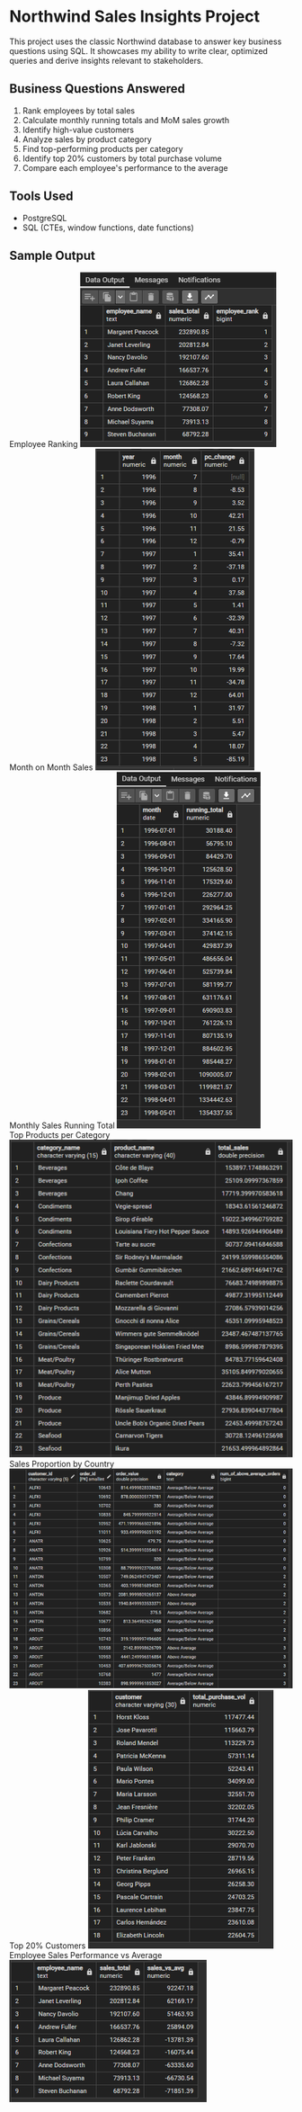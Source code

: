 # Northwind Sales Insights Project

This project uses the classic Northwind database to answer key business questions using SQL. It showcases my ability to write clear, optimized queries and derive insights relevant to stakeholders.

## Business Questions Answered

1. Rank employees by total sales
2. Calculate monthly running totals and MoM sales growth
3. Identify high-value customers
4. Analyze sales by product category
5. Find top-performing products per category
6. Identify top 20% customers by total purchase volume
7. Compare each employee's performance to the average

## Tools Used
- PostgreSQL
- SQL (CTEs, window functions, date functions)

## Sample Output
Employee Ranking
![Employee Ranking](screenshots/ranking_employee_sales_performance.PNG)  
Month on Month Sales
![Month on Month Sales](screenshots/mom_sales_growth.PNG)  
Monthly Sales Running Total
![Monthly Sales Running Total](screenshots/running_total_monthly_sales.PNG)  
Top Products per Category
![Top Products per Category](screenshots/top_products_per_category.PNG)  
Sales Proportion by Country
![Sales Proportion by Country](screenshots/percentage_sales_each_country.PNG)  
Top 20% Customers
![Top 20% Customers](screenshots/top_20_pc_customers_sales_vol.PNG)  
Employee Sales Performance vs Average
![Employee Sales Performance vs Average](screenshots/employee_sales_vs_average.PNG)
